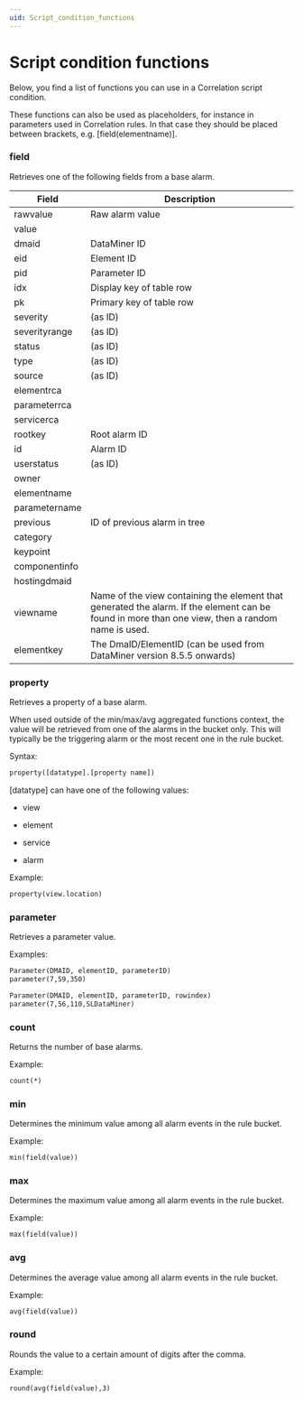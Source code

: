 ```yaml
---
uid: Script_condition_functions
---
```


# Script condition functions

Below, you find a list of functions you can use in a Correlation script condition.

These functions can also be used as placeholders, for instance in parameters used in Correlation rules. In that case they should be placed between brackets, e.g. \[field(elementname)\].

### field

Retrieves one of the following fields from a base alarm.

| Field         | Description                                                                                                                                      |
|---------------|--------------------------------------------------------------------------------------------------------------------------------------------------|
| rawvalue      | Raw alarm value                                                                                                                                  |
| value         |                                                                                                                                                 |
| dmaid         | DataMiner ID                                                                                                                                     |
| eid           | Element ID                                                                                                                                       |
| pid           | Parameter ID                                                                                                                                     |
| idx           | Display key of table row                                                                                                                         |
| pk            | Primary key of table row                                                                                                                         |
| severity      | (as ID)                                                                                                                                          |
| severityrange | (as ID)                                                                                                                                          |
| status        | (as ID)                                                                                                                                          |
| type          | (as ID)                                                                                                                                          |
| source        | (as ID)                                                                                                                                          |
| elementrca    |                                                                                                                                                 |
| parameterrca  |                                                                                                                                                 |
| servicerca    |                                                                                                                                                 |
| rootkey       | Root alarm ID                                                                                                                                    |
| id            | Alarm ID                                                                                                                                         |
| userstatus    | (as ID)                                                                                                                                          |
| owner         |                                                                                                                                                 |
| elementname   |                                                                                                                                                 |
| parametername |                                                                                                                                                 |
| previous      | ID of previous alarm in tree                                                                                                                     |
| category      |                                                                                                                                                 |
| keypoint      |                                                                                                                                                 |
| componentinfo |                                                                                                                                                 |
| hostingdmaid  |                                                                                                                                                 |
| viewname      | Name of the view containing the element that generated the alarm. If the element can be found in more than one view, then a random name is used. |
| elementkey    | The DmaID/ElementID (can be used from DataMiner version 8.5.5 onwards)                                                                           |

### property

Retrieves a property of a base alarm.

When used outside of the min/max/avg aggregated functions context, the value will be retrieved from one of the alarms in the bucket only. This will typically be the triggering alarm or the most recent one in the rule bucket.

Syntax:

```txt
property([datatype].[property name])
```

\[datatype\] can have one of the following values:

- view

- element

- service

- alarm

Example:

```txt
property(view.location)
```

### parameter

Retrieves a parameter value.

Examples:

```txt
Parameter(DMAID, elementID, parameterID)
parameter(7,59,350)

Parameter(DMAID, elementID, parameterID, rowindex)
parameter(7,56,110,SLDataMiner)
```

### count

Returns the number of base alarms.

Example:

```txt
count(*)
```

### min

Determines the minimum value among all alarm events in the rule bucket.

Example:

```txt
min(field(value))
```

### max

Determines the maximum value among all alarm events in the rule bucket.

Example:

```txt
max(field(value))
```

### avg

Determines the average value among all alarm events in the rule bucket.

Example:

```txt
avg(field(value))
```

### round

Rounds the value to a certain amount of digits after the comma.

Example:

```txt
round(avg(field(value),3)
```
